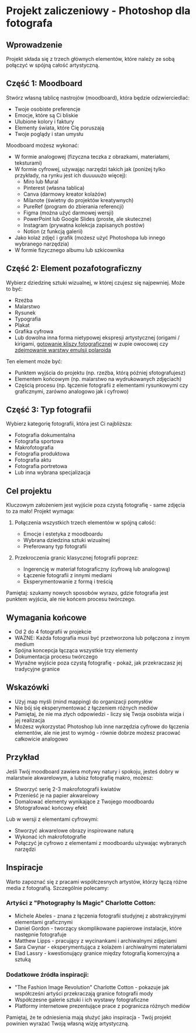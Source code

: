 # Projekt zaliczeniowy - Photoshop dla fotografa

## Wprowadzenie
Projekt składa się z trzech głównych elementów, które należy ze sobą połączyć w spójną całość artystyczną.

## Część 1: Moodboard

Stwórz własną tablicę nastrojów (moodboard), która będzie odzwierciedlać:

* Twoje osobiste preferencje
* Emocje, które są Ci bliskie
* Ulubione kolory i faktury
* Elementy świata, które Cię poruszają
* Twoje poglądy i stan umysłu

Moodboard możesz wykonać:

* W formie analogowej (fizyczna teczka z obrazkami, materiałami, teksturami)
* W formie cyfrowej, używając narzędzi takich jak (poniżej tylko przykłady, na rynku jest ich duuuuużo więcej):
  * Miro lub Mural
  * Pinterest (własna tablica)
  * Canva (darmowy kreator kolażów)
  * Milanote (świetny do projektów kreatywnych)
  * PureRef (program do zbierania referencji)
  * Figma (można użyć darmowej wersji)
  * PowerPoint lub Google Slides (proste, ale skuteczne)
  * Instagram (prywatna kolekcja zapisanych postów)
  * Notion (z funkcją galerii)
* Jako kolaż zdjęć i grafik (możesz użyć Photoshopa lub innego wybranego narzędzia)
* W formie fizycznego albumu lub szkicownika

## Część 2: Element pozafotograficzny

Wybierz dziedzinę sztuki wizualnej, w której czujesz się najpewniej. Może to być:

* Rzeźba
* Malarstwo
* Rysunek
* Typografia
* Plakat
* Grafika cyfrowa
* Lub dowolna inna forma nietypowej ekspresji artystycznej (origami / kirigami, [gotowanie kliszy fotograficznej](https://www.lomography.com/magazine/265513-cook-your-film-and-create-crazy-effects) w zupie owocowej czy [zdejmowanie warstwy emulsji polaroida](https://www.youtube.com/watch?v=j4g7eA5auyY&list=PLlf2vZmJJzOuZry9qV49c2AY0OivTGlEG&index=1})

Ten element może być:

* Punktem wyjścia do projektu (np. rzeźba, którą później sfotografujesz)
* Elementem końcowym (np. malarstwo na wydrukowanych zdjęciach)
* Częścią procesu (np. łączenie fotografii z elementami rysunkowymi czy graficznymi, zarówno analogowo jak i cyfrowo)

## Część 3: Typ fotografii

Wybierz kategorię fotografii, która jest Ci najbliższa:

* Fotografia dokumentalna
* Fotografia sportowa
* Makrofotografia
* Fotografia produktowa
* Fotografia aktu
* Fotografia portretowa
* Lub inna wybrana specjalizacja

## Cel projektu

Kluczowym założeniem jest wyjście poza czystą fotografię - same zdjęcia to za mało! Projekt wymaga:

1. Połączenia wszystkich trzech elementów w spójną całość:
   * Emocje i estetyka z moodboardu
   * Wybrana dziedzina sztuki wizualnej
   * Preferowany typ fotografii

2. Przekroczenia granic klasycznej fotografii poprzez:
   * Ingerencję w materiał fotograficzny (cyfrową lub analogową)
   * Łączenie fotografii z innymi mediami
   * Eksperymentowanie z formą i treścią

Pamiętaj: szukamy nowych sposobów wyrazu, gdzie fotografia jest punktem wyjścia, ale nie końcem procesu twórczego.

## Wymagania końcowe

* Od 2 do 4 fotografii w projekcie
* WAŻNE: Każda fotografia musi być przetworzona lub połączona z innym medium
* Spójna koncepcja łącząca wszystkie trzy elementy
* Dokumentacja procesu twórczego
* Wyraźne wyjście poza czystą fotografię - pokaż, jak przekraczasz jej tradycyjne granice

## Wskazówki

* Użyj map myśli (mind mapping) do organizacji pomysłów
* Nie bój się eksperymentować z łączeniem różnych mediów
* Pamiętaj, że nie ma złych odpowiedzi - liczy się Twoja osobista wizja i jej realizacja
* Możesz wykorzystać Photoshop lub inne narzędzia cyfrowe do łączenia elementów, ale nie jest to wymóg - równie dobrze możesz pracować całkowicie analogowo

## Przykład

Jeśli Twój moodboard zawiera motywy natury i spokoju, jesteś dobry w malarstwie akwarelowym, a lubisz fotografię makro, możesz:

* Stworzyć serię 2-3 makrofotografii kwiatów
* Przenieść je na papier akwarelowy
* Domalować elementy wynikające z Twojego moodboardu
* Sfotografować końcowy efekt

Lub w wersji z elementami cyfrowymi:

* Stworzyć akwarelowe obrazy inspirowane naturą
* Wykonać ich makrofotografie
* Połączyć je cyfrowo z elementami z moodboardu używając wybranych narzędzi

## Inspiracje

Warto zapoznać się z pracami współczesnych artystów, którzy łączą różne media z fotografią. Szczególnie polecamy:

### Artyści z "Photography Is Magic" Charlotte Cotton:

* Michele Abeles - znana z łączenia fotografii studyjnej z abstrakcyjnymi elementami graficznymi
* Daniel Gordon - tworzący skomplikowane papierowe instalacje, które następnie fotografuje
* Matthew Lipps - pracujący z wycinankami i archiwalnymi zdjęciami
* Sara Cwynar - eksperymentująca z kolażem i archiwalnymi materiałami
* Elad Lassry - kwestionujący granice między fotografią komercyjną a sztuką

### Dodatkowe źródła inspiracji:

* "The Fashion Image Revolution" Charlotte Cotton - pokazuje jak współcześni artyści przekraczają granice fotografii mody
* Współczesne galerie sztuki i ich wystawy fotograficzne
* Platformy internetowe prezentujące prace z pogranicza różnych mediów

Pamiętaj, że te odniesienia mają służyć jako inspiracja - Twój projekt powinien wyrażać Twoją własną wizję artystyczną.
